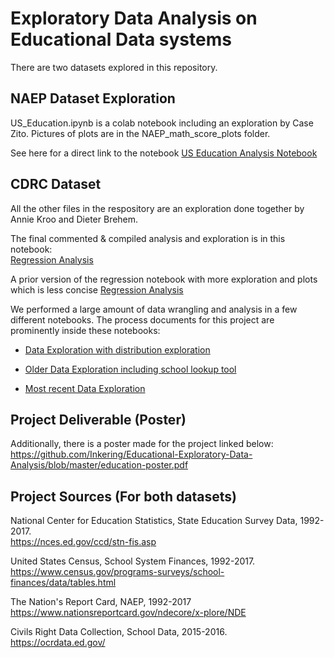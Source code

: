 # Exploratory Data Analysis on Educational Data systems
There are two datasets explored in this repository.

## NAEP Dataset Exploration
US_Education.ipynb is a colab notebook including an exploration by Case Zito. Pictures of plots are in the NAEP_math_score_plots folder.

See here for a direct link to the notebook [US Education Analysis Notebook](https://github.com/Inkering/Educational-Exploratory-Data-Analysis/blob/master/US_Education.ipynb)

## CDRC Dataset 
All the other files in the respository are an exploration done together by Annie Kroo and Dieter Brehem.

The final commented & compiled analysis and exploration is in this notebook:  
[Regression Analysis](https://github.com/Inkering/Educational-Exploratory-Data-Analysis/blob/master/Regression-final.ipynb)  

A prior version of the regression notebook with more exploration and plots which is less concise
[Regression Analysis](https://github.com/Inkering/Educational-Exploratory-Data-Analysis/blob/master/Regression-archive.ipynb)  

We performed a large amount of data wrangling and analysis in a few different notebooks. The process documents for this project are prominently inside these notebooks:
  
* [Data Exploration with distribution exploration](https://github.com/Inkering/Educational-Exploratory-Data-Analysis/blob/master/Preliminary%20Exploration-archive_1.ipynb)
  
* [Older Data Exploration including school lookup tool](https://github.com/Inkering/Educational-Exploratory-Data-Analysis/blob/master/Preliminary%20Exploration-archive_2.ipynb)

* [Most recent Data Exploration](https://github.com/Inkering/Educational-Exploratory-Data-Analysis/blob/master/Preliminary%20Exploration-archive_3.ipynb)

## Project Deliverable (Poster)

Additionally, there is a poster made for the project linked below:
<https://github.com/Inkering/Educational-Exploratory-Data-Analysis/blob/master/education-poster.pdf>

## Project Sources (For both datasets)  

National Center for Education Statistics, State Education Survey Data, 1992-2017.  
<https://nces.ed.gov/ccd/stn-fis.asp>
  
United States Census, School System Finances, 1992-2017.  
<https://www.census.gov/programs-surveys/school-finances/data/tables.html>

The Nation's Report Card, NAEP, 1992-2017  
<https://www.nationsreportcard.gov/ndecore/x-plore/NDE>

Civils Right Data Collection, School Data, 2015-2016.  
<https://ocrdata.ed.gov/>
